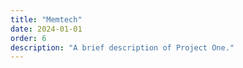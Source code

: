 ```yaml
---
title: "Memtech"
date: 2024-01-01
order: 6
description: "A brief description of Project One."
---
```

